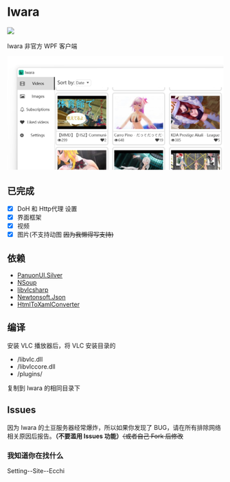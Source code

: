 # Iwara
![](Images/App.ico)


Iwara 非官方 WPF 客户端


![](Images/1.png)
## 已完成
- [x] DoH 和 Http代理 设置
- [x] 界面框架
- [x] 视频
- [x] 图片(不支持动图 ~~因为我懒得写支持)~~

## 依赖
- [PanuonUI.Silver](https://github.com/Mochengvia/PanuonUI.Silver)
- [NSoup](https://github.com/GeReV/NSoup)
- [libvlcsharp](https://github.com/videolan/libvlcsharp)
- [Newtonsoft.Json](https://www.newtonsoft.com/json)
- [HtmlToXamlConverter](https://github.com/nharren/HtmlToXamlConverter)

## 编译
安装 VLC 播放器后，将 VLC 安装目录的

- /libvlc.dll
- /libvlccore.dll
- /plugins/

复制到 Iwara 的相同目录下

## Issues
因为 Iwara 的土豆服务器经常爆炸，所以如果你发现了 BUG，请在所有排除网络相关原因后报告。**（不要滥用 Issues 功能）**~~（或者自己 Fork 后修改~~

### 我知道你在找什么
Setting--Site--Ecchi